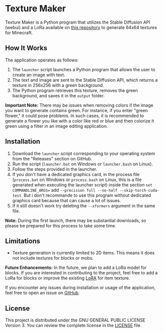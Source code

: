 # Texture Maker

Texture Maker is a Python program that utilizes the Stable Diffusion API (webui) and a LoRa available on [this repository](https://github.com/Jack-Bagel/Minecraft-Lora-Training) to generate 64x64 textures for Minecraft.

## How It Works

The application operates as follows:

1. The `launcher` script launches a Python program that allows the user to create an image with text.
2. The text and image are sent to the Stable Diffusion API, which returns a texture in 256x256 with a green background.
3. The Python program retrieves this texture, removes the green background, and saves it in the `output` folder.

**Important Note:** There may be issues when removing colors if the image you want to generate contains green. For instance, if you enter "green flower," it could pose problems. In such cases, it is recommended to generate a flower you like with a color like red or blue and then colorize it green using a filter in an image editing application.

## Installation

1. Download the `launcher` script corresponding to your operating system from the "Releases" section on GitHub.
2. Run the script (`launcher.bat` on Windows or `launcher.bash` on Linux).
3. Follow the steps provided in the launcher.
4. If you don't have a dedicated graphics card, in the process file (`process.bat` on Windows or `process.bash` on Linux, this is a file generated when executing the launcher script) inside the section `set COMMANDLINE_ARGS=` add `--precision full --no-half --skip-torch-cuda-test`. But i don't recommande to use this program without dedicated graphics card because that can cause a lot of issues.
5. If it still doesn't work try deleting the `--xformers` argument in the same file.

**Note:** During the first launch, there may be substantial downloads, so please be prepared for this process to take some time.

## Limitations

- Texture generation is currently limited to 2D items. This means it does not include textures for blocks or mobs.

**Future Enhancements:** In the future, we plan to add a LoRa model for blocks. If you are interested in contributing to the project, feel free to add a LoRa for blocks or improve the existing [LoRA](https://github.com/Jack-Bagel/Minecraft-Lora-Training) for item texture.

If you encounter any issues during installation or usage of the application, feel free to open an issue on [GitHub](https://github.com/your-username/your-project/issues).


## License

This project is distributed under the GNU GENERAL PUBLIC LICENSE Version 3. You can review the complete license in the [LICENSE](LICENSE) file.
